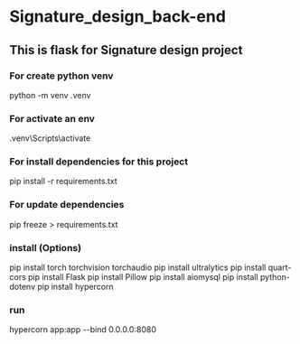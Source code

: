 # Signature_design_back-end
## This is flask for Signature design project

### For create python venv
python -m venv .venv

### For activate an env
.venv\Scripts\activate

### For install dependencies for this project
pip install -r requirements.txt

### For update dependencies
pip freeze > requirements.txt

### install (Options)
pip install torch torchvision torchaudio
pip install ultralytics
pip install quart-cors
pip install Flask
pip install Pillow
pip install aiomysql
pip install python-dotenv
pip install hypercorn

### run
hypercorn app:app --bind 0.0.0.0:8080